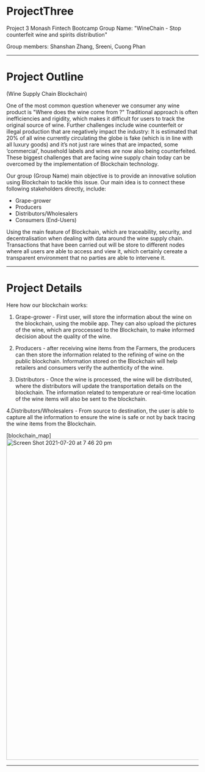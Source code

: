 # ProjectThree

 Project 3 Monash Fintech Bootcamp
 Group Name: "WineChain - Stop counterfeit wine and spirits distribution"

 Group members: Shanshan Zhang, Sreeni, Cuong Phan

---

# Project Outline 

(Wine Supply Chain Blockchain)

One of the most common question whenever we consumer any wine product is "Where does the wine come from ?" Traditional approach is often inefficiencies and rigidity, which makes it difficult for users to track the original source of wine. Further challenges include wine counterfeit or illegal production that are negatively impact the industry: It is estimated that 20% of all wine currently circulating the globe is fake (which is in line with all luxury goods) and it’s not just rare wines that are impacted, some ‘commercial’, household labels and wines are now also being counterfeited. These biggest challenges that are facing wine supply chain today can be overcomed by the implementation of Blockchain technology.

Our group (Group Name) main objective is to provide an innovative solution using Blockchain to tackle this issue. Our main idea is to connect these following stakeholders directly, include:
* Grape-grower
* Producers
* Distributors/Wholesalers
* Consumers (End-Users)

Using the main feature of Blockchain, which are traceability, security, and decentralisation when dealing with data around the wine supply chain. Transactions that have been carried out will be store to different nodes where all users are able to access and view it, which certainly cereate a  transparent environment that no parties are able to intervene it.
  
---

# Project Details

Here how our blockchain works:

1. Grape-grower - First user, will store the information about the wine on the blockchain, using the mobile app. They can also upload the pictures of the wine, which are proccessed to the Blockchain, to make informed decision about the quality of the wine.

2. Producers - after receiving wine items from the Farmers, the producers can then store the information related to the refining of wine on the public blockchain. Information stored on the Blockchain will help retailers and consumers verify the authenticity of the wine. 

3. Distributors - Once the wine is processed, the wine will be distributed, where the distributors will update the transportation details on the blockchain. The information related to temperature or real-time location of the wine items will also be sent to the blockchain.

4.Distributors/Wholesalers - From source to destination, the user is able to capture all the information to ensure the wine is safe or not by back tracing the wine items from the Blockchain.

[blockchain_map]<img width="842" alt="Screen Shot 2021-07-20 at 7 46 20 pm" src="https://user-images.githubusercontent.com/76719561/126306937-e93da2d2-2df8-44c8-89a2-621dc11f8588.png">

---

# 

